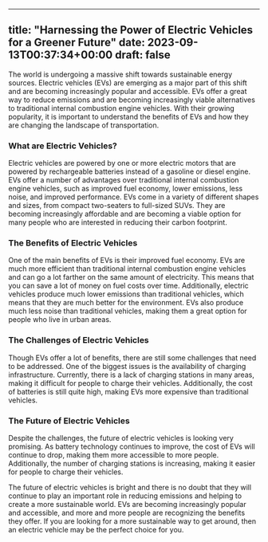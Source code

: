 
---
title: "Harnessing the Power of Electric Vehicles for a Greener Future"
date: 2023-09-13T00:37:34+00:00
draft: false
---

The world is undergoing a massive shift towards sustainable energy sources. Electric vehicles (EVs) are emerging as a major part of this shift and are becoming increasingly popular and accessible. EVs offer a great way to reduce emissions and are becoming increasingly viable alternatives to traditional internal combustion engine vehicles. With their growing popularity, it is important to understand the benefits of EVs and how they are changing the landscape of transportation.

### What are Electric Vehicles?

Electric vehicles are powered by one or more electric motors that are powered by rechargeable batteries instead of a gasoline or diesel engine. EVs offer a number of advantages over traditional internal combustion engine vehicles, such as improved fuel economy, lower emissions, less noise, and improved performance. EVs come in a variety of different shapes and sizes, from compact two-seaters to full-sized SUVs. They are becoming increasingly affordable and are becoming a viable option for many people who are interested in reducing their carbon footprint. 

### The Benefits of Electric Vehicles

One of the main benefits of EVs is their improved fuel economy. EVs are much more efficient than traditional internal combustion engine vehicles and can go a lot farther on the same amount of electricity. This means that you can save a lot of money on fuel costs over time. Additionally, electric vehicles produce much lower emissions than traditional vehicles, which means that they are much better for the environment. EVs also produce much less noise than traditional vehicles, making them a great option for people who live in urban areas. 

### The Challenges of Electric Vehicles

Though EVs offer a lot of benefits, there are still some challenges that need to be addressed. One of the biggest issues is the availability of charging infrastructure. Currently, there is a lack of charging stations in many areas, making it difficult for people to charge their vehicles. Additionally, the cost of batteries is still quite high, making EVs more expensive than traditional vehicles. 

### The Future of Electric Vehicles

Despite the challenges, the future of electric vehicles is looking very promising. As battery technology continues to improve, the cost of EVs will continue to drop, making them more accessible to more people. Additionally, the number of charging stations is increasing, making it easier for people to charge their vehicles. 

The future of electric vehicles is bright and there is no doubt that they will continue to play an important role in reducing emissions and helping to create a more sustainable world. EVs are becoming increasingly popular and accessible, and more and more people are recognizing the benefits they offer. If you are looking for a more sustainable way to get around, then an electric vehicle may be the perfect choice for you.